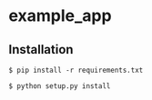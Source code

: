 example_app
==============================================================================

Installation
------------

```
$ pip install -r requirements.txt

$ python setup.py install
```
